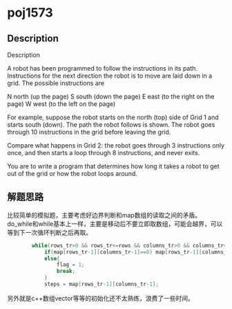 # poj1573
## Description
Description

A robot has been programmed to follow the instructions in its path. Instructions for the next direction the robot is to move are laid down in a grid. The possible instructions are 

N north (up the page) 
S south (down the page) 
E east (to the right on the page) 
W west (to the left on the page) 

For example, suppose the robot starts on the north (top) side of Grid 1 and starts south (down). The path the robot follows is shown. The robot goes through 10 instructions in the grid before leaving the grid. 

Compare what happens in Grid 2: the robot goes through 3 instructions only once, and then starts a loop through 8 instructions, and never exits. 

You are to write a program that determines how long it takes a robot to get out of the grid or how the robot loops around. 

## 解题思路

比较简单的模拟题，主要考虑好边界判断和map数组的读取之间的矛盾。do_while和while基本上一样，主要是移动后不要立即取数组，可能会越界，可以等到下一次循环判断之后再取。
```c++
        while(rows_tr>0 && rows_tr<=rows && columns_tr>0 && columns_tr<=columns){
            if(map[rows_tr-1][columns_tr-1]==0) map[rows_tr-1][columns_tr-1] = steps+1;
            else{
                flag = 1;
                break;
            }
            steps = map[rows_tr-1][columns_tr-1];
```
另外就是c++数组vector等等的初始化还不太熟练，浪费了一些时间。